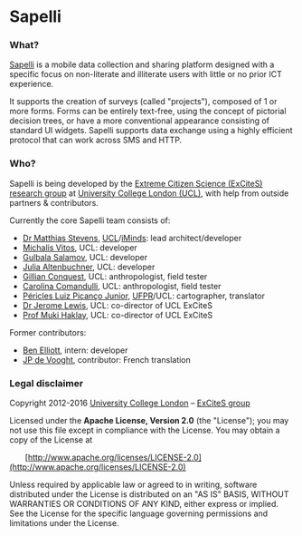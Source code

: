 Sapelli
=======

### What? ###
[Sapelli](http://sapelli.org) is a mobile data collection and sharing platform designed with a specific focus on non-literate and illiterate users with little or no prior ICT experience.

It supports the creation of surveys (called "projects"), composed of 1 or more forms. Forms can be entirely text-free, using the concept of pictorial decision trees, or have a more conventional appearance consisting of standard UI widgets. Sapelli supports data exchange using a highly efficient protocol that can work across SMS and HTTP.

### Who? ###

Sapelli is being developed by the [Extreme Citizen Science (ExCiteS) research group](http://ucl.ac.uk/excites) at [University College London (UCL)](http://ucl.ac.uk), with help from outside partners & contributors.

Currently the core Sapelli team consists of:
  * [Dr Matthias Stevens](https://github.com/mstevens83), [UCL](https://www.ucl.ac.uk/excites/people/affiliated-staff/matthias)/[iMinds](http://www.iminds.be/en/profiles/2016/07/12/matthias-stevens): lead architect/developer
  * [Michalis Vitos](https://github.com/michalis-vitos), UCL: developer
  * [Gulbala Salamov](https://github.com/gulbalasalamov), UCL: developer
  * [Julia Altenbuchner](https://github.com/julia-altenbuchner), UCL: developer
  * [Gillian Conquest](http://gillconquest.co.uk), UCL: anthropologist, field tester
  * [Carolina Comandulli](https://www.ucl.ac.uk/excites/people/phd-students/carolina-comandulli), UCL: anthropologist, field tester
  * [Péricles Luiz Picanço Junior](https://github.com/periclesjr), [UFPR](http://www.ufpr.br)/UCL: cartographer, translator
  * [Dr Jerome Lewis](http://www.ucl.ac.uk/anthropology/people/academic_staff/j_lewis), UCL: co-director of UCL ExCiteS
  * [Prof Muki Haklay](http://www.ucl.ac.uk/excites/people/academic-staff/muki-haklay), UCL: co-director of UCL ExCiteS

Former contributors:
  * [Ben Elliott](http://benjaminelliott.co.uk), intern: developer
  * [JP de Vooght](https://github.com/jdevoo), contributor: French translation

### Legal disclaimer ###
Copyright 2012-2016 [University College London](http://ucl.ac.uk) – [ExCiteS group](http://ucl.ac.uk/excites)

Licensed under the **Apache License, Version 2.0** (the "License");
you may not use this file except in compliance with the License.
You may obtain a copy of the License at

&nbsp;&nbsp;&nbsp;&nbsp;&nbsp;&nbsp;&nbsp;[http://www.apache.org/licenses/LICENSE-2.0](http://www.apache.org/licenses/LICENSE-2.0)

Unless required by applicable law or agreed to in writing, software
distributed under the License is distributed on an "AS IS" BASIS,
WITHOUT WARRANTIES OR CONDITIONS OF ANY KIND, either express or implied.
See the License for the specific language governing permissions and
limitations under the License.

